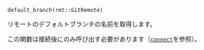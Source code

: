 ```
default_branch(rmt::GitRemote)
```

リモートのデフォルトブランチの名前を取得します。

この関数は接続後にのみ呼び出す必要があります（[`connect`](@ref)を参照）。
